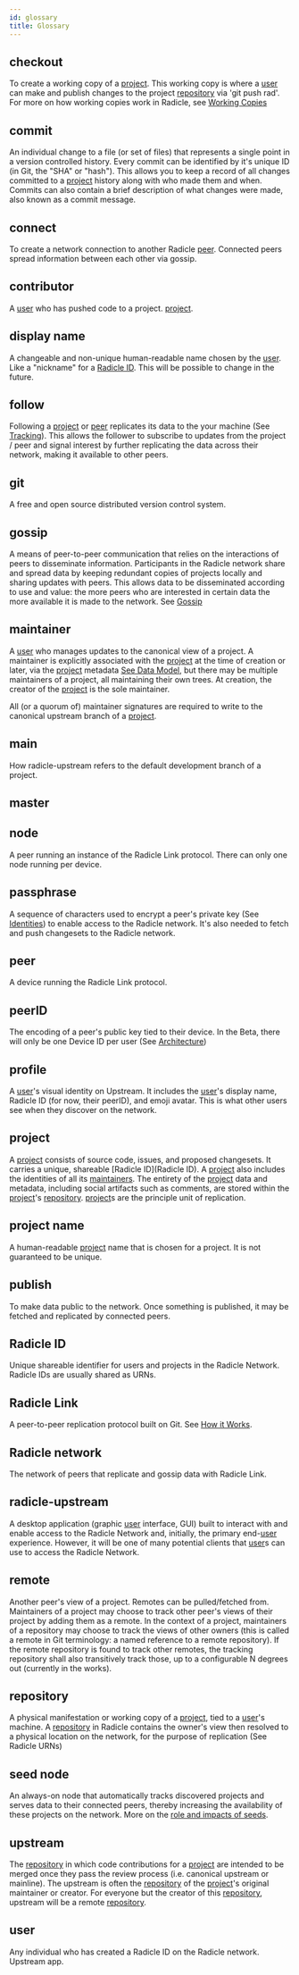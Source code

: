 ```yaml
---
id: glossary
title: Glossary
---
```



## checkout
To create a working copy of a [project][pr]. This working copy is where a
[user][us] can make and publish changes to the project [repository][re] via 'git push rad'.
For more on how working copies work in Radicle, see [Working
Copies](/how-it-works.md/#working-copies)

## commit
An individual change to a file (or set of files) that represents a single point
in a version controlled history. Every commit can be identified by it's unique
ID (in Git, the "SHA" or "hash"). This allows you to keep a record of all
changes committed to a [project][pr] history along with who made them and when.
Commits can also contain a brief description of what changes were made, also
known as a commit message.


## connect
To create a network connection to another Radicle [peer][pe]. Connected peers
spread information between each other via gossip.

## contributor
A [user][us] who has pushed code to a project.
[project][pr].

## display name
A changeable and non-unique human-readable name chosen by the [user][us]. Like a
"nickname" for a [Radicle ID][ri]. This will be possible to change in the
future. 

## follow
Following a [project][pr] or [peer][us] replicates its data to the your machine
(See [Tracking](/how-it-works.md/#tracking)). This allows the follower to
subscribe to updates from the project / peer and signal interest by further
replicating the data across their network, making it available to other peers.

## git
A free and open source distributed version control system.

## gossip
A means of peer-to-peer communication that relies on the interactions of peers
to disseminate information. Participants in the Radicle network share and spread
data by keeping redundant copies of projects locally and sharing updates with
peers. This allows data to be disseminated according to use and value: the more
peers who are interested in certain data the more available it is
made to the network. See [Gossip](/how-it-works.md/#replication-model)

## maintainer
A [user][us] who manages updates to the canonical view of a project. A
maintainer is explicitly associated with the [project][pr] at the time of
creation or later, via the [project][pr] metadata [See Data
Model](/how-it-works.md/#data-model), but there may be multiple maintainers of a
project, all maintaining their own trees. At creation, the creator of the
[project][pr] is the sole maintainer.

All (or a quorum of) maintainer signatures are required to write to the
canonical upstream branch of a [project][pr]. 

## main
How radicle-upstream refers to the default development branch of a project.

## master

## node
A peer running an instance of the Radicle Link protocol. There can only one node
running per device.

## passphrase
A sequence of characters used to encrypt a peer's private key (See
[Identities](how-it-works.md/#identities)) to enable access to the Radicle
network. It's also needed to fetch and push
changesets to the Radicle network. 

## peer
A device running the Radicle Link protocol.

## peerID
The encoding of a peer's public key tied to their device. In the Beta, there will
only be one Device ID per user (See
[Architecture](how-it-works.md/#architecture))

## profile
A [user][us]'s visual identity on Upstream. It includes the [user][us]'s display
name, Radicle ID (for now, their peerID), and emoji avatar. This is what other
users see when they discover on the network.

## project
A [project][pr] consists of source code, issues, and proposed changesets. It
carries a unique, shareable [Radicle ID](Radicle ID). A [project][pr] also
includes the identities of all its [maintainers](maintainers). The entirety of
the [project][pr] data and metadata, including social artifacts such as
comments, are stored within the [project][pr]'s [repository][re]. [project][pr]s
are the principle unit of replication.

## project name
A human-readable [project][pr] name that is chosen for a project. It is not
guaranteed to be unique.

## publish
To make data public to the network. Once something is published, it may be
fetched and replicated by connected peers.

## Radicle ID
Unique shareable identifier for users and projects in the Radicle Network. Radicle IDs are usually shared as URNs.

## Radicle Link
A peer-to-peer replication protocol built on Git. See [How it
Works](how-it-works.md).

## Radicle network
The network of peers that replicate and gossip data with Radicle Link.

## radicle-upstream
A desktop application (graphic [user][us] interface, GUI) built to interact with
and enable access to the Radicle Network and, initially, the primary
end-[user][us] experience. However, it will be one of many potential clients
that [user][us]s can use to access the Radicle Network.

## remote
Another peer's view of a project. Remotes can be pulled/fetched from.
Maintainers of a project may choose to track other peer's views of their project
by adding them as a remote. In the context of a project, maintainers of a
repository may choose to track the views of other owners (this is called a
remote in Git terminology: a named reference to a remote repository). If the
remote repository is found to track other remotes, the tracking repository shall
also transitively track those, up to a configurable N degrees out (currently in
the works).

## repository
A physical manifestation or working copy of a [project][pr], tied to a
[user][us]'s machine. A [repository][re] in Radicle contains the owner's view
then resolved to a physical location on the network, for the purpose of
replication (See Radicle URNs)

## seed node
An always-on node that automatically tracks discovered projects and serves data to
their connected peers, thereby increasing the availability of these
projects on the network. More on the [role and impacts of seeds][rl].

## upstream
The [repository][re] in which code contributions for a [project][pr] are
intended to be merged once they pass the review process (i.e. canonical upstream
or mainline). The upstream is often the [repository][re] of the [project][pr]'s
original maintainer or creator. For everyone but the creator of this
[repository][re], upstream will be a remote [repository][re].

## user
Any individual who has created a Radicle ID on the Radicle network.
Upstream app. 


[br]: #branch
[pe]: #peer
[pr]: #project
[re]: #repository
[ri]: #radicle-id
[us]: #user

[rl]: https://radicle.xyz/radicle-link.html
